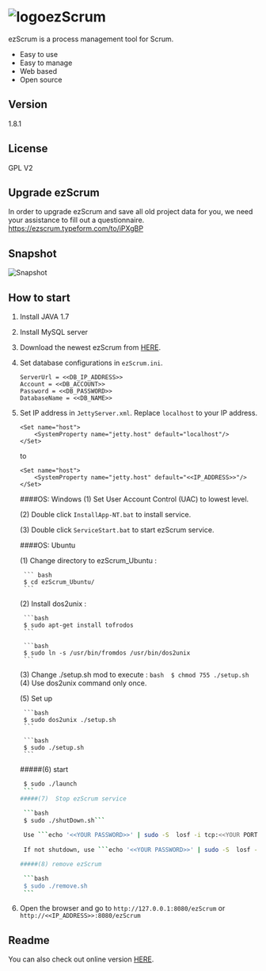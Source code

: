 ![logo](https://raw.githubusercontent.com/ezScrum/ezScrum/master/WebContent/images/readme/ezscrum_log_big.png)ezScrum
=======

ezScrum is a process management tool for Scrum.

- Easy to use
- Easy to manage
- Web based
- Open source


Version
------------
1.8.1


License
------------
GPL V2


Upgrade ezScrum
------------
In order to upgrade ezScrum and save all old project data for you, we need your assistance to fill out a questionnaire.
[https://ezscrum.typeform.com/to/iPXgBP
](https://ezscrum.typeform.com/to/iPXgBP "https://ezscrum.typeform.com/to/iPXgBP")

Snapshot
------------
![Snapshot](https://raw.githubusercontent.com/ezScrum/ezScrum/master/WebContent/images/readme/snapshot.png)


How to start
------------
1. Install JAVA 1.7
2. Install MySQL server
3. Download the newest ezScrum from <a href="https://sourceforge.net/projects/ezscrum/">HERE</a>.
4. Set database configurations in ```ezScrum.ini```.

    ```
    ServerUrl = <<DB_IP_ADDRESS>>
    Account = <<DB_ACCOUNT>>
    Password = <<DB_PASSWORD>>
    DatabaseName = <<DB_NAME>>
    ```

5. Set IP address in ```JettyServer.xml```. Replace ``localhost`` to your IP address.

    ```
    <Set name="host">
        <SystemProperty name="jetty.host" default="localhost"/>
    </Set>
    ```

    to

    ```
    <Set name="host">
        <SystemProperty name="jetty.host" default="<<IP_ADDRESS>>"/>
    </Set>
    ```

	####OS: Windows
    (1) Set User Account Control (UAC) to lowest level.

    (2) Double click ```InstallApp-NT.bat``` to install service.

    (3) Double click ```ServiceStart.bat``` to start ezScrum service.

    ####OS: Ubuntu

	(1) Change directory to ezScrum_Ubuntu : 
	
	    ``` bash
	    $ cd ezScrum_Ubuntu/
	    ```
	
	(2) Install dos2unix : 

		```bash
		$ sudo apt-get install tofrodos
		```
	
		```bash
		$ sudo ln -s /usr/bin/fromdos /usr/bin/dos2unix
		```
	(3) Change ./setup.sh mod to execute : 
		```bash 
	    $ chmod 755 ./setup.sh
	    ```
	(4) Use dos2unix command only once.

	(5) Set up
	
		```bash
		$ sudo dos2unix ./setup.sh
		```
		
		```bash
		$ sudo ./setup.sh
		```
    #####(6) start

	  ```bash
	   $ sudo ./launch
	   ```
	#####(7)  Stop ezScrum service

	   ```bash
	   $ sudo ./shutDown.sh```
	   
	   Use ```echo '<<YOUR PASSWORD>>' | sudo -S  losf -i tcp:<<YOUR PORT NUMBER>> -s tcp:listen``` to check whether ezScrum already shutdown.
       
       If not shutdown, use ```echo '<<YOUR PASSWORD>>' | sudo -S  losf -i tcp:<<YOUR PORT NUMBER>> -s tcp:listen``` to get pid, then use ```sudo kill -9 <<YOUR　PID>>``` to shutdown.
	
	#####(8) remove ezScrum

	   ```bash
	   $ sudo ./remove.sh
	   ```
6. Open the browser and go to ``http://127.0.0.1:8080/ezScrum`` or ``http://<<IP_ADDRESS>>:8080/ezScrum``

Readme
----------
You can also check out online version <a href="https://github.com/ezScrum/ezScrum/blob/master/README.md">HERE</a>.

